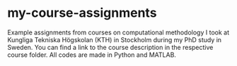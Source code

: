 # my-course-assignments
Example assignments from courses on computational methodology I took at Kungliga Tekniska Högskolan (KTH) in Stockholm during my PhD study in Sweden. You can find a link to the course description in the respective course folder. All codes are made in Python and MATLAB.
